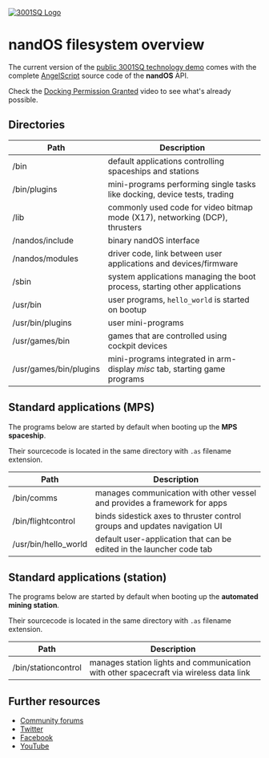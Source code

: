 [![3001SQ Logo](http://static.3001sq.com/red/pr/3001sq-bright.png)](https://3001sq.net "3001SQ Space Colonisation Simulator")

# **nandOS** filesystem overview

The current version of the [public 3001SQ technology demo](https://tech-demo.3001sq.net) comes with the complete [AngelScript](http://www.angelcode.com/angelscript/sdk/docs/manual/doc_script.html) source code of the **nandOS** API.

Check the [Docking Permission Granted](https://youtu.be/IO-ucXZR7nk) video to see what's already possible.

## Directories

|Path|Description|
|---|---|
|/bin|default applications controlling spaceships and stations|
|/bin/plugins|mini-programs performing single tasks like docking, device tests, trading|
|/lib|commonly used code for video bitmap mode (X17), networking (DCP), thrusters|
|/nandos/include|binary nandOS interface|
|/nandos/modules|driver code, link between user applications and devices/firmware|
|/sbin|system applications managing the boot process, starting other applications|
|/usr/bin|user programs, `hello_world` is started on bootup|
|/usr/bin/plugins|user mini-programs|
|/usr/games/bin|games that are controlled using cockpit devices|
|/usr/games/bin/plugins|mini-programs integrated in arm-display *misc* tab, starting game programs|

## Standard applications (MPS)

The programs below are started by default when booting up the **MPS spaceship**.

Their sourcecode is located in the same directory with `.as` filename extension.

|Path|Description|
|---|---|
|/bin/comms|manages communication with other vessel and provides a framework for apps|
|/bin/flightcontrol|binds sidestick axes to thruster control groups and updates navigation UI|
|/usr/bin/hello_world|default user-application that can be edited in the launcher code tab|

## Standard applications (station)

The programs below are started by default when booting up the **automated mining station**.

Their sourcecode is located in the same directory with `.as` filename extension.

|Path|Description|
|---|---|
|/bin/stationcontrol|manages station lights and communication with other spacecraft via wireless data link|

## Further resources

* [Community forums](https://forums.3001sq.net)
* [Twitter](https://twitter.com/3001sq)
* [Facebook](https://facebook.com/3001sq)
* [YouTube](https://www.youtube.com/channel/UCLK_Wq46XfR4boDl5KVJerQ)
